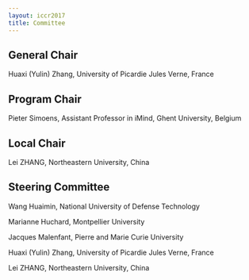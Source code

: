 ```yaml
---
layout: iccr2017
title: Committee
---
```


>

## General Chair

Huaxi (Yulin) Zhang, University of Picardie Jules Verne, France

## Program Chair

Pieter Simoens, Assistant Professor in iMind, Ghent University, Belgium

## Local Chair

Lei ZHANG, Northeastern University, China

## Steering Committee

Wang Huaimin, National University of Defense Technology

Marianne Huchard, Montpellier University

Jacques Malenfant, Pierre and Marie Curie University

Huaxi (Yulin) Zhang, University of Picardie Jules Verne, France

Lei ZHANG, Northeastern University, China
